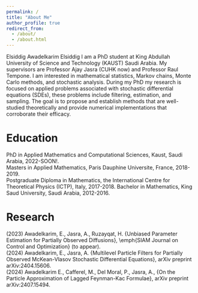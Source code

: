 ```yaml
---
permalink: /
title: "About Me"
author_profile: true
redirect_from: 
  - /about/
  - /about.html
---
```


Elsiddig Awadelkarim Elsiddig
I am a PhD student at King Abdullah University of Science and Technology (KAUST) Saudi Arabia. My supervisors are Professor Ajay Jasra (CUHK now) and Professor Raul Tempone. I am interested in mathematical statistics, Markov chains, Monte Carlo methods, and stochastic analysis. During my PhD my research is focused on applied problems associated with stochastic differential equations (SDEs), these problems include filtering, estimation, and sampling. The goal is to propose and establish methods that are well-studied theoretically and provide numerical implementations that corroborate their efficacy.

Education
======
PhD in Applied Mathematics and Computational Sciences, Kaust, Saudi Arabia, 2022-SOON!.  
Masters in Applied Mathematics, Paris Dauphine Universite, France, 2018-2019.  
Postgraduate Diploma in Mathematics, the International Centre for Theoretical Physics (ICTP), Italy, 2017-2018.
Bachelor in Mathematics, King Saud University, Saudi Arabia, 2012-2016.  

Research
======
(2023) Awadelkarim, E., Jasra, A., Ruzayqat, H. {Unbiased Parameter Estimation for Partially Observed Diffusions}, \emph{SIAM Journal on Control and Optimization} (to appear).  
(2024) Awadelkarim, E., Jasra, A.  {Multilevel Particle Filters for Partially Observed McKean-Vlasov Stochastic Differential Equations}, arXiv preprint arXiv:2404.15606.  
(2024) Awadelkarim E., Cafferel, M., Del Moral, P., Jasra, A., {On the Particle Approximation of Lagged Feynman-Kac Formulae}, arXiv preprint arXiv:2407.15494.  


